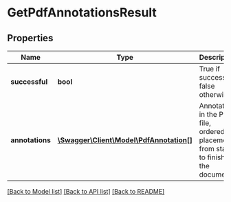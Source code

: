 # GetPdfAnnotationsResult

## Properties
Name | Type | Description | Notes
------------ | ------------- | ------------- | -------------
**successful** | **bool** | True if successful, false otherwise | [optional] 
**annotations** | [**\Swagger\Client\Model\PdfAnnotation[]**](PdfAnnotation.md) | Annotations in the PDF file, ordered by placement from start to finish in the document | [optional] 

[[Back to Model list]](../README.md#documentation-for-models) [[Back to API list]](../README.md#documentation-for-api-endpoints) [[Back to README]](../README.md)


